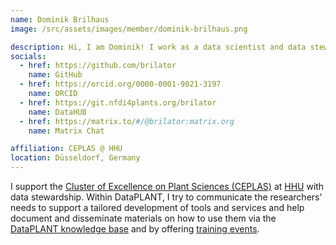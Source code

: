 ```yaml
---
name: Dominik Brilhaus
image: /src/assets/images/member/dominik-brilhaus.png

description: Hi, I am Dominik! I work as a data scientist and data steward for CEPLAS at HHU Düsseldorf
socials:
  - href: https://github.com/brilator
    name: GitHub
  - href: https://orcid.org/0000-0001-9021-3197
    name: ORCID
  - href: https://git.nfdi4plants.org/brilator
    name: DataHUB
  - href: https://matrix.to/#/@brilator:matrix.org
    name: Matrix Chat

affiliation: CEPLAS @ HHU
location: Düsseldorf, Germany
---
```


I support the [Cluster of Excellence on Plant Sciences (CEPLAS)](https://www.ceplas.eu/en/research/ceplas-data) at [HHU](http://hhu.de/) with data stewardship. 
Within DataPLANT, I try to communicate the researchers' needs to support a tailored development of tools and services and help document and disseminate materials on how to use them via the [DataPLANT knowledge base](https://nfdi4plants.org/nfdi4plants.knowledgebase/) and by offering [training events](https://nfdi4plants.github.io/events/).
